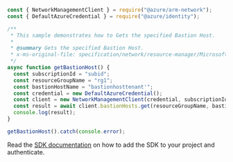 ```javascript
const { NetworkManagementClient } = require("@azure/arm-network");
const { DefaultAzureCredential } = require("@azure/identity");

/**
 * This sample demonstrates how to Gets the specified Bastion Host.
 *
 * @summary Gets the specified Bastion Host.
 * x-ms-original-file: specification/network/resource-manager/Microsoft.Network/stable/2021-08-01/examples/BastionHostGet.json
 */
async function getBastionHost() {
  const subscriptionId = "subid";
  const resourceGroupName = "rg1";
  const bastionHostName = "bastionhosttenant'";
  const credential = new DefaultAzureCredential();
  const client = new NetworkManagementClient(credential, subscriptionId);
  const result = await client.bastionHosts.get(resourceGroupName, bastionHostName);
  console.log(result);
}

getBastionHost().catch(console.error);
```

Read the [SDK documentation](https://github.com/Azure/azure-sdk-for-js/blob/%40azure%2Farm-network_28.0.0/sdk/network/arm-network/README.md) on how to add the SDK to your project and authenticate.
